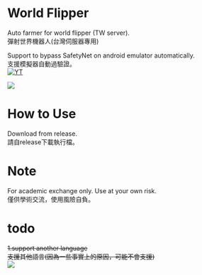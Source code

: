 # World Flipper
  Auto farmer for world flipper (TW server). <br>
  彈射世界機器人(台灣伺服器專用)<br>
  
  Support to bypass SafetyNet on android emulator automatically.<br>
  支援模擬器自動過驗證。<br>
  [![YT](https://img.youtube.com/vi/fUv-UlT5HfU/0.jpg)](https://www.youtube.com/watch?v=fUv-UlT5HfU)<br>

  ![](https://i.imgur.com/WaguRan.png)
  
# How to Use
  Download from release.<br>
  請自release下載執行檔。<br>
  
# Note
  For academic exchange only. Use at your own risk.<br>
  僅供學術交流，使用風險自負。<br>
  
# todo
<strike>1.support another language</strike><br>
  <strike>支援其他語言(因為一些事實上的原因，可能不會支援)</strike><br>
  ![](https://i.imgur.com/7RJj3Gt.png)
